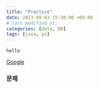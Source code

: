 ```yaml
---
title: "Practice"
date: 2023-09-03 15:38:00 +09:00 
# last_modified_at:
categories: [data, DB]
tags: [java, ps]
---
```


```
hello
```
[Google](https://google.com, "google link")

### 문제